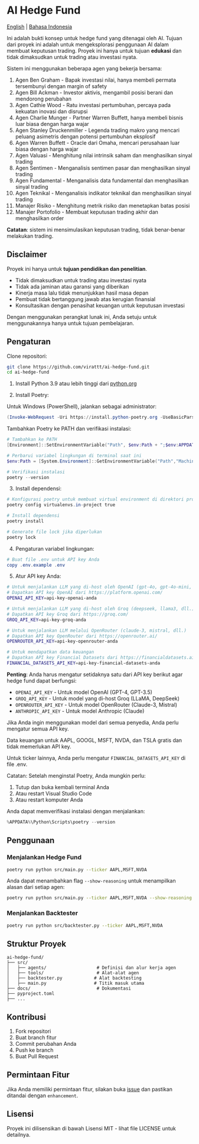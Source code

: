 # AI Hedge Fund

[English](../README.md) | [Bahasa Indonesia](README_ID.md)

Ini adalah bukti konsep untuk hedge fund yang ditenagai oleh AI. Tujuan dari proyek ini adalah untuk mengeksplorasi penggunaan AI dalam membuat keputusan trading. Proyek ini hanya untuk tujuan **edukasi** dan tidak dimaksudkan untuk trading atau investasi nyata.

Sistem ini menggunakan beberapa agen yang bekerja bersama:

1. Agen Ben Graham - Bapak investasi nilai, hanya membeli permata tersembunyi dengan margin of safety
2. Agen Bill Ackman - Investor aktivis, mengambil posisi berani dan mendorong perubahan
3. Agen Cathie Wood - Ratu investasi pertumbuhan, percaya pada kekuatan inovasi dan disrupsi
4. Agen Charlie Munger - Partner Warren Buffett, hanya membeli bisnis luar biasa dengan harga wajar
5. Agen Stanley Druckenmiller - Legenda trading makro yang mencari peluang asimetris dengan potensi pertumbuhan eksplosif
6. Agen Warren Buffett - Oracle dari Omaha, mencari perusahaan luar biasa dengan harga wajar
7. Agen Valuasi - Menghitung nilai intrinsik saham dan menghasilkan sinyal trading
8. Agen Sentimen - Menganalisis sentimen pasar dan menghasilkan sinyal trading
9. Agen Fundamental - Menganalisis data fundamental dan menghasilkan sinyal trading
10. Agen Teknikal - Menganalisis indikator teknikal dan menghasilkan sinyal trading
11. Manajer Risiko - Menghitung metrik risiko dan menetapkan batas posisi
12. Manajer Portofolio - Membuat keputusan trading akhir dan menghasilkan order

**Catatan**: sistem ini mensimulasikan keputusan trading, tidak benar-benar melakukan trading.

## Disclaimer

Proyek ini hanya untuk **tujuan pendidikan dan penelitian**.

- Tidak dimaksudkan untuk trading atau investasi nyata
- Tidak ada jaminan atau garansi yang diberikan
- Kinerja masa lalu tidak menunjukkan hasil masa depan
- Pembuat tidak bertanggung jawab atas kerugian finansial
- Konsultasikan dengan penasihat keuangan untuk keputusan investasi

Dengan menggunakan perangkat lunak ini, Anda setuju untuk menggunakannya hanya untuk tujuan pembelajaran.

## Pengaturan

Clone repositori:
```bash
git clone https://github.com/virattt/ai-hedge-fund.git
cd ai-hedge-fund
```

1. Install Python 3.9 atau lebih tinggi dari [python.org](https://www.python.org/downloads/)

2. Install Poetry:

Untuk Windows (PowerShell), jalankan sebagai administrator:
```powershell
(Invoke-WebRequest -Uri https://install.python-poetry.org -UseBasicParsing).Content | python -
```

Tambahkan Poetry ke PATH dan verifikasi instalasi:
```powershell
# Tambahkan ke PATH
[Environment]::SetEnvironmentVariable("Path", $env:Path + ";$env:APPDATA\Python\Scripts", "User")

# Perbarui variabel lingkungan di terminal saat ini
$env:Path = [System.Environment]::GetEnvironmentVariable("Path","Machine") + ";" + [System.Environment]::GetEnvironmentVariable("Path","User")

# Verifikasi instalasi
poetry --version
```

3. Install dependensi:
```powershell
# Konfigurasi poetry untuk membuat virtual environment di direktori proyek
poetry config virtualenvs.in-project true

# Install dependensi
poetry install

# Generate file lock jika diperlukan
poetry lock
```

4. Pengaturan variabel lingkungan:
```powershell
# Buat file .env untuk API key Anda
copy .env.example .env
```

5. Atur API key Anda:
```bash
# Untuk menjalankan LLM yang di-host oleh OpenAI (gpt-4o, gpt-4o-mini, dll.)
# Dapatkan API key OpenAI dari https://platform.openai.com/
OPENAI_API_KEY=api-key-openai-anda

# Untuk menjalankan LLM yang di-host oleh Groq (deepseek, llama3, dll.)
# Dapatkan API key Groq dari https://groq.com/
GROQ_API_KEY=api-key-groq-anda

# Untuk menjalankan LLM melalui OpenRouter (claude-3, mistral, dll.)
# Dapatkan API key OpenRouter dari https://openrouter.ai/
OPENROUTER_API_KEY=api-key-openrouter-anda

# Untuk mendapatkan data keuangan
# Dapatkan API key Financial Datasets dari https://financialdatasets.ai/
FINANCIAL_DATASETS_API_KEY=api-key-financial-datasets-anda
```

**Penting**: Anda harus mengatur setidaknya satu dari API key berikut agar hedge fund dapat berfungsi:
- `OPENAI_API_KEY` - Untuk model OpenAI (GPT-4, GPT-3.5)
- `GROQ_API_KEY` - Untuk model yang di-host Groq (LLaMA, DeepSeek)
- `OPENROUTER_API_KEY` - Untuk model OpenRouter (Claude-3, Mistral)
- `ANTHROPIC_API_KEY` - Untuk model Anthropic (Claude)

Jika Anda ingin menggunakan model dari semua penyedia, Anda perlu mengatur semua API key.

Data keuangan untuk AAPL, GOOGL, MSFT, NVDA, dan TSLA gratis dan tidak memerlukan API key.

Untuk ticker lainnya, Anda perlu mengatur `FINANCIAL_DATASETS_API_KEY` di file .env.

Catatan: Setelah menginstal Poetry, Anda mungkin perlu:
1. Tutup dan buka kembali terminal Anda
2. Atau restart Visual Studio Code
3. Atau restart komputer Anda

Anda dapat memverifikasi instalasi dengan menjalankan:
```powershell
%APPDATA%\Python\Scripts\poetry --version
```

## Penggunaan

### Menjalankan Hedge Fund
```bash
poetry run python src/main.py --ticker AAPL,MSFT,NVDA
```

Anda dapat menambahkan flag `--show-reasoning` untuk menampilkan alasan dari setiap agen:
```bash
poetry run python src/main.py --ticker AAPL,MSFT,NVDA --show-reasoning
```

### Menjalankan Backtester
```bash
poetry run python src/backtester.py --ticker AAPL,MSFT,NVDA
```

## Struktur Proyek
```
ai-hedge-fund/
├── src/
│   ├── agents/                   # Definisi dan alur kerja agen
│   ├── tools/                    # Alat-alat agen
│   ├── backtester.py            # Alat backtesting
│   ├── main.py                  # Titik masuk utama
├── docs/                         # Dokumentasi
├── pyproject.toml
├── ...
```

## Kontribusi

1. Fork repositori
2. Buat branch fitur
3. Commit perubahan Anda
4. Push ke branch
5. Buat Pull Request

## Permintaan Fitur

Jika Anda memiliki permintaan fitur, silakan buka [issue](https://github.com/virattt/ai-hedge-fund/issues) dan pastikan ditandai dengan `enhancement`.

## Lisensi

Proyek ini dilisensikan di bawah Lisensi MIT - lihat file LICENSE untuk detailnya.